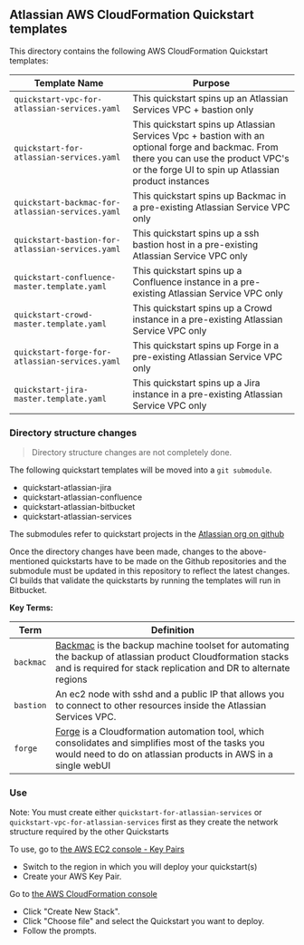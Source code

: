 ## Atlassian AWS CloudFormation Quickstart templates

This directory contains the following AWS CloudFormation Quickstart templates:

| Template Name | Purpose |
|---------------|-------------|
| `quickstart-vpc-for-atlassian-services.yaml` | This quickstart spins up an Atlassian Services VPC + bastion only
| `quickstart-for-atlassian-services.yaml` | This quickstart spins up Atlassian Services Vpc + bastion with an optional forge and backmac. From there you can use the product VPC's or the forge UI to spin up Atlassian product instances
| `quickstart-backmac-for-atlassian-services.yaml` | This quickstart spins up Backmac in a pre-existing Atlassian Service VPC only
| `quickstart-bastion-for-atlassian-services.yaml` | This quickstart spins up a ssh bastion host in a pre-existing Atlassian Service VPC only
| `quickstart-confluence-master.template.yaml` | This quickstart spins up a Confluence instance in a pre-existing Atlassian Service VPC only
| `quickstart-crowd-master.template.yaml` | This quickstart spins up a Crowd instance in a pre-existing Atlassian Service VPC only
| `quickstart-forge-for-atlassian-services.yaml` | This quickstart spins up Forge in a pre-existing Atlassian Service VPC only
| `quickstart-jira-master.template.yaml` | This quickstart spins up a Jira instance in a pre-existing Atlassian Service VPC only

### Directory structure changes

> Directory structure changes are not completely done.

The following quickstart templates will be moved into a `git submodule`.
  * quickstart-atlassian-jira
  * quickstart-atlassian-confluence
  * quickstart-atlassian-bitbucket
  * quickstart-atlassian-services

The submodules refer to quickstart projects in the [Atlassian org on github](https://github.com/atlassian/)

Once the directory changes have been made, changes to the above-mentioned quickstarts have to be made on the Github repositories and the submodule must be updated in this repository to reflect the latest changes. CI builds that validate the quickstarts by running the templates will run in Bitbucket.


**Key Terms:**

| Term | Definition |
|------|------------|
| `backmac` | [Backmac](https://community.atlassian.com/t5/Data-Center-articles/Introducing-Atlassian-CloudFormation-Backup-Machine/ba-p/881556#M25) is the backup machine toolset for automating the backup of atlassian product Cloudformation stacks and is required for stack replication and DR to alternate regions |
| `bastion` | An ec2 node with sshd and a public IP that allows you to connect to other resources inside the Atlassian Services VPC. |
| `forge` | [Forge](https://community.atlassian.com/t5/Data-Center-articles/Introducing-Atlassian-CloudFormation-Forge/ba-p/881551) is a Cloudformation automation tool, which consolidates and simplifies most of the tasks you would need to do on atlassian products in AWS in a single webUI  |

### Use

Note: You must create either `quickstart-for-atlassian-services` or `quickstart-vpc-for-atlassian-services` first as they create the network structure required by the other Quickstarts 

To use, go to [the AWS EC2 console - Key Pairs](https://console.aws.amazon.com/ec2/v2/home?region=us-east-1#KeyPairs:sort=keyName) 

* Switch to the region in which you will deploy your quickstart(s)
* Create your AWS Key Pair.

Go to [the AWS CloudFormation console](https://console.aws.amazon.com/cloudformation/home?region=us-east-1)

* Click "Create New Stack".
* Click "Choose file" and select the Quickstart you want to deploy.
* Follow the prompts.

